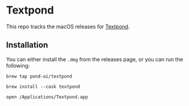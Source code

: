 # Textpond

This repo tracks the macOS releases for [Textpond](https://trypond.ai).

## Installation

You can either install the `.dmg` from the releases page, or you can run the following:

```
brew tap pond-ai/textpond

brew install --cask textpond

open /Applications/Textpond.app
```
